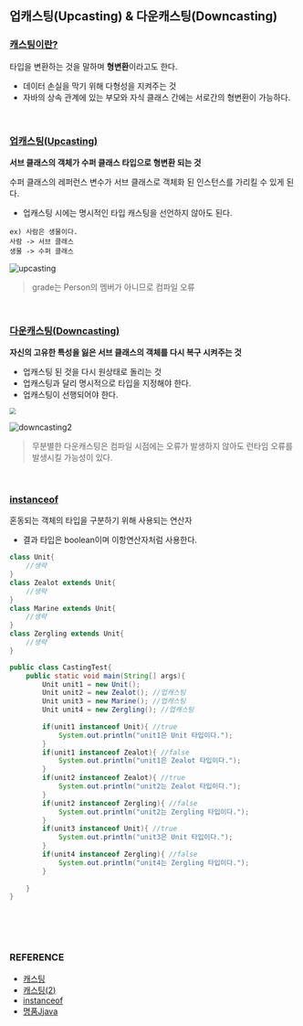 ## 업캐스팅(Upcasting) & 다운캐스팅(Downcasting)



### <u>캐스팅이란?</u>

타입을 변환하는 것을 말하며 **형변환**이라고도 한다.

* 데이터 손실을 막기 위해 다형성을 지켜주는 것
* 자바의 상속 관계에 있는 부모와 자식 클래스 간에는 서로간의 형변환이 가능하다.

<br/>

### <u>업캐스팅(Upcasting)</u>

**서브 클래스의 객체가 수퍼 클래스 타입으로 형변환 되는 것**

수퍼 클래스의 레퍼런스 변수가 서브 클래스로 객체화 된 인스턴스를 가리킬 수 있게 된다.

* 업캐스팅 시에는 명시적인 타입 캐스팅을 선언하지 않아도 된다.

~~~
ex) 사람은 생물이다.
사람 -> 서브 클래스
생물 -> 수퍼 클래스
~~~

![upcasting](https://user-images.githubusercontent.com/61674527/104850375-1629b100-5932-11eb-9b74-91422ffb3713.jpg)

> grade는 Person의 멤버가 아니므로 컴파일 오류

<br/>

### <u>다운캐스팅(Downcasting)</u>

**자신의 고유한 특성을 잃은 서브 클래스의 객체를 다시 복구 시켜주는 것**

* 업캐스팅 된 것을 다시 원상태로 돌리는 것
* 업캐스팅과 달리 명시적으로 타입을 지정해야 한다.
* 업캐스팅이 선행되어야 한다.

<img src="https://user-images.githubusercontent.com/61674527/104850397-29d51780-5932-11eb-8265-d6e14f0596e2.jpg" style="zoom: 67%;" />

![downcasting2](https://user-images.githubusercontent.com/61674527/104850405-36597000-5932-11eb-9b48-e6f8cc0e6c5a.jpg)

>  무분별한 다운캐스팅은 컴파일 시점에는 오류가 발생하지 않아도 런타임 오류를 발생시킬 가능성이 있다.  

<br/>

### <u>instanceof</u>

혼동되는 객체의 타입을 구분하기 위해 사용되는 연산자

* 결과 타입은 boolean이며 이항연산자처럼 사용한다.

~~~java
class Unit{
    //생략
}
class Zealot extends Unit{
    //생략
}
class Marine extends Unit{
    //생략
}
class Zergling extends Unit{
    //생략
}

public class CastingTest{
    public static void main(String[] args){
        Unit unit1 = new Unit();
        Unit unit2 = new Zealot(); //업캐스팅
        Unit unit3 = new Marine(); //업캐스팅
        Unit unit4 = new Zergling(); //업캐스팅
        
        if(unit1 instanceof Unit){ //true
            System.out.println("unit1은 Unit 타입이다.");
        }
        if(unit1 instanceof Zealot){ //false
            System.out.println("unit1은 Zealot 타입이다.");
        }
        if(unit2 instanceof Zealot){ //true
            System.out.println("unit2는 Zealot 타입이다.");
        }
        if(unit2 instanceof Zergling){ //false
            System.out.println("unit2는 Zergling 타입이다.");
        }
        if(unit3 instanceof Unit){ //true
            System.out.println("unit3은 Unit 타입이다.");
        }
        if(unit4 instanceof Zergling){ //false
            System.out.println("unit4는 Zergling 타입이다.");
        }
        
    }
}
~~~

<br/>

<br/>

<br/>

### REFERENCE

* [캐스팅](https://m.blog.naver.com/PostView.nhn?blogId=dlaxodud2388&logNo=221642221204&proxyReferer=https:%2F%2Fwww.google.com%2F)
* [캐스팅(2)](https://mommoo.tistory.com/40)
* [instanceof](https://woochan-autobiography.tistory.com/201)
* [명품Jjava](https://slidesplayer.org/slide/14701469/)

